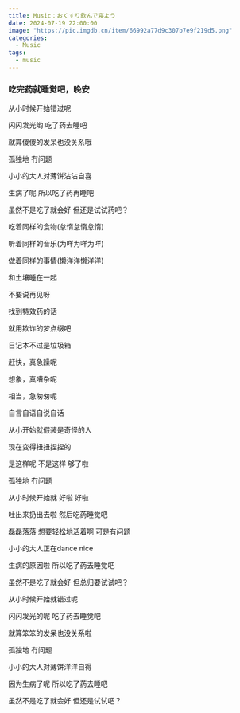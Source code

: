 ```yaml
---
title: Music：おくすり飲んで寝よう
date: 2024-07-19 22:00:00
image: "https://pic.imgdb.cn/item/66992a77d9c307b7e9f219d5.png"
categories:
  - Music
tags:
  - music
---
```


<h3 class="my-10 text-center">吃完药就睡觉吧，晚安</h3>

<meting-js type="song" theme="var(--hy-c-primary)" server="netease"  id="1989905180" autoplay="true" />

<div class="text-center mt-10 hidden">
  从小时候开始错过呢

  闪闪发光哟 吃了药去睡吧

  就算傻傻的发呆也没关系哦

  孤独地 冇问题

  小小的大人对薄饼沾沾自喜

  生病了呢 所以吃了药再睡吧

  虽然不是吃了就会好 但还是试试药吧？

  吃着同样的食物(怠惰怠惰怠惰)

  听着同样的音乐(为咩为咩为咩)

  做着同样的事情(懒洋洋懒洋洋)

  和土壤睡在一起

  不要说再见呀

  找到特效药的话

  就用欺诈的梦点缀吧

  日记本不过是垃圾箱

  赶快，真急躁呢

  想象，真嘈杂呢

  相当，急匆匆呢

  自言自语自说自话

  从小开始就假装是奇怪的人

  现在变得扭扭捏捏的

  是这样呢 不是这样 够了啦

  孤独地 冇问题

  从小时候开始就 好啦 好啦

  吐出来扔出去啦 然后吃药睡觉吧

  磊磊落落 想要轻松地活着啊 可是有问题

  小小的大人正在dance nice

  生病的原因啦 所以吃了药去睡觉吧

  虽然不是吃了就会好 但总归要试试吧？

  从小时候开始就错过呢

  闪闪发光的呢 吃了药去睡觉吧

  就算笨笨的发呆也没关系啦

  孤独地 冇问题

  小小的大人对薄饼洋洋自得

  因为生病了呢 所以吃了药去睡吧

  虽然不是吃了就会好 但还是试试吧？
</div>

<!-- more -->